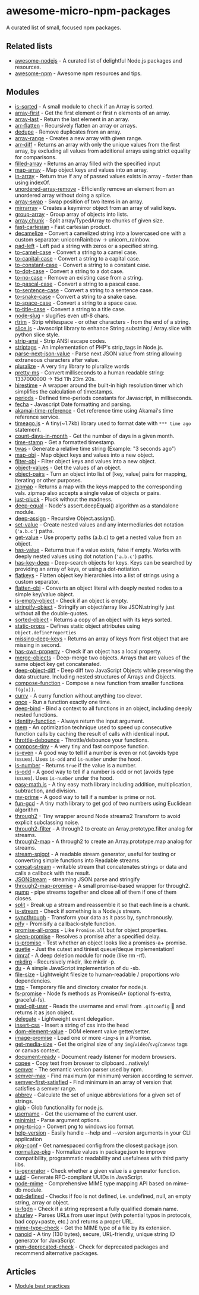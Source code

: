# awesome-micro-npm-packages

A curated list of small, focused npm packages.

## Related lists

- [awesome-nodejs](https://github.com/sindresorhus/awesome-nodejs) - A curated list of delightful Node.js packages and resources.
- [awesome-npm](https://github.com/sindresorhus/awesome-npm) - Awesome npm resources and tips.

## Modules

- [is-sorted](https://github.com/dcousens/is-sorted) - A small module to check if an Array is sorted.
- [array-first](https://github.com/jonschlinkert/array-first) - Get the first element or first n elements of an array.
- [array-last](https://github.com/jonschlinkert/array-last) - Return the last element in an array.
- [arr-flatten](https://github.com/jonschlinkert/arr-flatten) - Recursively flatten an array or arrays.
- [dedupe](https://github.com/seriousManual/dedupe) - Remove duplicates from an array.
- [array-range](https://github.com/mattdesl/array-range) - Creates a new array with given range.
- [arr-diff](https://github.com/jonschlinkert/arr-diff) - Returns an array with only the unique values from the first array, by excluding all values from additional arrays using strict equality for comparisons.
- [filled-array](https://github.com/sindresorhus/filled-array) - Returns an array filled with the specified input
- [map-array](https://github.com/parro-it/map-array) - Map object keys and values into an array.
- [in-array](https://github.com/jonschlinkert/in-array) - Return true if any of passed values exists in array - faster than using indexOf.
- [unordered-array-remove](https://github.com/mafintosh/unordered-array-remove) - Efficiently remove an element from an unordered array without doing a splice.
- [array-swap](https://github.com/michaelzoidl/swap-array) - Swap position of two items in an array.
- [mirrarray](https://github.com/johnwquarles/mirrarray) - Creates a keymirror object from an array of valid keys.
- [group-array](https://github.com/doowb/group-array) - Group array of objects into lists.
- [array.chunk](https://github.com/zhiyelee/array.chunk) - Split array/TypedArray to chunks of given size.
- [fast-cartesian](https://github.com/ehmicky/fast-cartesian) - Fast cartesian product.
- [decamelize](https://github.com/sindresorhus/decamelize) - Convert a camelized string into a lowercased one with a custom separator: unicornRainbow → unicorn_rainbow.
- [pad-left](https://github.com/jonschlinkert/pad-left) - Left pad a string with zeros or a specified string.
- [to-camel-case](https://github.com/ianstormtaylor/to-camel-case) - Convert a string to a camel case.
- [to-capital-case](https://github.com/ianstormtaylor/to-capital-case) - Convert a string to a capital case.
- [to-constant-case](https://github.com/ianstormtaylor/to-constant-case) - Convert a string to a constant case.
- [to-dot-case](https://github.com/ianstormtaylor/to-dot-case) - Convert a string to a dot case.
- [to-no-case](https://github.com/ianstormtaylor/to-no-case) - Remove an existing case from a string.
- [to-pascal-case](https://github.com/ianstormtaylor/to-pascal-case) - Convert a string to a pascal case.
- [to-sentence-case](https://github.com/ianstormtaylor/to-sentence-case) - Convert a string to a sentence case.
- [to-snake-case](https://github.com/ianstormtaylor/to-snake-case) - Convert a string to a snake case.
- [to-space-case](https://github.com/ianstormtaylor/to-space-case) - Convert a string to a space case.
- [to-title-case](https://github.com/ianstormtaylor/to-title-case) - Convert a string to a title case.
- [node-slug](https://github.com/dodo/node-slug) - slugifies even utf-8 chars.
- [rtrim](https://github.com/sergejmueller/rtrim) - Strip whitespace - or other characters - from the end of a string.
- [slice.js](https://github.com/hustcc/slice.js) - Javascript library to enhance String.substring / Array.slice with python slice style.
- [strip-ansi](https://github.com/chalk/strip-ansi) - Strip ANSI escape codes.
- [striptags](https://github.com/ericnorris/striptags) - An implementation of PHP's strip_tags in Node.js.
- [parse-next-json-value](https://github.com/ErikOnBike/parse-next-json-value) - Parse next JSON value from string allowing extraneous characters after value.
- [pluralize](https://github.com/DaniAkash/pluralizer) - A very tiny library to pluralize words
- [pretty-ms](https://github.com/sindresorhus/pretty-ms) - Convert milliseconds to a human readable string: 1337000000 → 15d 11h 23m 20s.
- [hirestime](https://github.com/seriousManual/hirestime) - A wrapper around the built-in high resolution timer which simplifies the calculation of timestamps.
- [periods](https://github.com/timruffles/periods) - Defined time-periods constants for Javascript, in milliseconds.
- [fecha](https://github.com/taylorhakes/fecha) - Javascript Date formatting and parsing.
- [akamai-time-reference](https://github.com/jucrouzet/akamai-time-reference) - Get reference time using Akamai's time reference service.
- [timeago.js](https://github.com/hustcc/timeago.js) - A tiny(~1.7kb) library used to format date with `*** time ago` statement.
- [count-days-in-month](https://github.com/shinnn/count-days-in-month) - Get the number of days in a given month.
- [time-stamp](https://github.com/jonschlinkert/time-stamp) - Get a formatted timestamp.
- [twas](https://github.com/vutran/twas) - Generate a relative time string (Example: "3 seconds ago")
- [map-obj](https://github.com/sindresorhus/map-obj) - Map object keys and values into a new object.
- [filter-obj](https://github.com/sindresorhus/filter-obj) - Filter object keys and values into a new object.
- [object-values](https://github.com/sindresorhus/object-values) - Get the values of an object.
- [object-pairs](https://github.com/eush77/object-pairs) - Turn an object into list of [key, value] pairs for mapping, iterating or other purposes.
- [zipmap](https://github.com/landau/zipmap) - Returns a map with the keys mapped to the corresponding vals. zipmap also accepts a single value of objects or pairs.
- [just-pluck](https://github.com/jarofghosts/just-pluck) - Pluck without the madness.
- [deep-equal](https://github.com/substack/node-deep-equal) - Node's assert.deepEqual() algorithm as a standalone module.
- [deep-assign](https://github.com/sindresorhus/deep-assign) - Recursive Object.assign().
- [set-value](https://github.com/jonschlinkert/set-value) - Create nested values and any intermediaries dot notation (`'a.b.c'`) paths.
- [get-value](https://github.com/jonschlinkert/get-value) - Use property paths (a.b.c) to get a nested value from an object.
- [has-value](https://github.com/jonschlinkert/has-value) - Returns true if a value exists, false if empty. Works with deeply nested values using dot notation (`'a.b.c'`) paths.
- [has-key-deep](https://github.com/ryanaghdam/has-key-deep) - Deep-search objects for keys. Keys can be searched by providing an array of keys, or using a dot-notiation.
- [flatkeys](https://github.com/ricardobeat/flatkeys) - Flatten object key hierarchies into a list of strings using a custom separator.
- [flatten-obj](https://github.com/watson/flatten-obj) - Converts an object literal with deeply nested nodes to a simple key/value object.
- [is-empty-object](https://github.com/gummesson/is-empty-object) - Check if an object is empty.
- [stringify-object](https://github.com/yeoman/stringify-object) - Stringify an object/array like JSON.stringify just without all the double-quotes.
- [sorted-object](https://github.com/domenic/sorted-object) - Returns a copy of an object with its keys sorted.
- [static-props](https://github.com/fibo/static-props) - Defines static object attributes using `Object.defineProperties`
- [missing-deep-keys](https://github.com/vladgolubev/missing-deep-keys) - Returns an array of keys from first object that are missing in second.
- [has-own-property](https://github.com/LinusU/has-own-property) - Check if an object has a local property.
- [merge-objects](https://github.com/shevaroller/node-merge-objects) - Deep-merge two objects. Arrays that are values of the same object key get concatenated.
- [deep-object-diff](https://github.com/mattphillips/deep-object-diff) - Deep diff two JavaScript Objects while preserving the data structure. Including nested structures of Arrays and Objects.
- [compose-function](https://github.com/stoeffel/compose-function) - Compose a new function from smaller functions `f(g(x))`.
- [curry](https://github.com/dominictarr/curry) - A curry function without anything too clever.
- [once](https://github.com/isaacs/once) - Run a function exactly one time.
- [deep-bind](https://github.com/jonschlinkert/deep-bind) - Bind a context to all functions in an object, including deeply nested functions.
- [identity-function](https://github.com/substack/identity-function) - Always return the input argument.
- [mem](https://github.com/sindresorhus/mem) - An optimization technique used to speed up consecutive function calls by caching the result of calls with identical input.
- [throttle-debounce](https://github.com/niksy/throttle-debounce) - Throttle/debounce your functions.
- [compose-tiny](https://github.com/hipstersmoothie/compose-tiny) - A very tiny and fast compose function.
- [is-even](https://github.com/jonschlinkert/is-even) - A good way to tell if a number is even or not (avoids type issues). Uses `is-odd` and `is-number` under the hood.
- [is-number](https://github.com/jonschlinkert/is-number) - Returns `true` if the value is a number.
- [is-odd](https://github.com/jonschlinkert/is-odd) - A good way to tell if a number is odd or not (avoids type issues). Uses `is-number` under the hood.
- [easy-math.js](https://github.com/kingzez/easy-math.js) - A tiny easy math library including addition, multiplication, subtraction, and division.
- [my-prime](https://github.com/jinnatul/my-prime) - A good way to tell if a number is prime or not.
- [fun-gcd](https://github.com/zubayerhimel/fun-gcd) - A tiny math library to get gcd of two numbers using Euclidean algorithm
- [through2](https://github.com/rvagg/through2) - Tiny wrapper around Node streams2 Transform to avoid explicit subclassing noise.
- [through2-filter](https://github.com/brycebaril/through2-filter) - A through2 to create an Array.prototype.filter analog for streams.
- [through2-map](https://github.com/brycebaril/through2-map) - A through2 to create an Array.prototype.map analog for streams.
- [stream-spigot](https://github.com/brycebaril/node-stream-spigot) - A readable stream generator, useful for testing or converting simple functions into Readable streams.
- [concat-stream](https://github.com/maxogden/concat-stream) - writable stream that concatenates strings or data and calls a callback with the result.
- [JSONStream](https://github.com/dominictarr/JSONStream) - streaming JSON.parse and stringify
- [through2-map-promise](https://github.com/RangerMauve/through2-map-promise) - A small promise-based wrapper for through2.
- [pump](https://github.com/mafintosh/pump) - pipe streams together and close all of them if one of them closes.
- [split](https://github.com/dominictarr/split) - Break up a stream and reassemble it so that each line is a chunk.
- [is-stream](https://github.com/sindresorhus/is-stream) - Check if something is a Node.js stream.
- [syncthrough](https://github.com/mcollina/syncthrough) - Transform your data as it pass by, synchronously.
- [pify](https://github.com/sindresorhus/pify) - Promisify a callback-style function.
- [promise-all-props](https://github.com/Siilwyn/promise-all-props) - Like `Promise.all` but for object properties.
- [sleep-promise](https://github.com/brummelte/sleep-promise) - Resolves a promise after a specified delay.
- [is-promise](https://github.com/then/is-promise) - Test whether an object looks like a promises-a+ promise.
- [quetie](https://github.com/TomerAberbach/quetie) - Just the cutest and tiniest queue/deque implementation!
- [rimraf](https://github.com/isaacs/rimraf) - A deep deletion module for node (like rm -rf).
- [mkdirp](https://github.com/substack/node-mkdirp) - Recursively mkdir, like mkdir -p.
- [du](https://github.com/rvagg/node-du) - A simple JavaScript implementation of du -sb.
- [file-size](https://github.com/Nijikokun/file-size) - Lightweight filesize to human-readable / proportions w/o dependencies.
- [tmp](https://github.com/raszi/node-tmp) - Temporary file and directory creator for node.js.
- [fs-promise](https://github.com/kevinbeaty/fs-promise) - Node fs methods as Promise/A+ (optional fs-extra, graceful-fs).
- [read-git-user](https://github.com/RocktimSaikia/read-git-user) - Reads the username and email from `.gitconfig` :wrench: and returns it as json object.
- [delegate](https://github.com/zenorocha/delegate) - Lightweight event delegation.
- [insert-css](https://github.com/substack/insert-css) - Insert a string of css into the head
- [dom-element-value](https://github.com/crysalead-js/dom-element-value) - DOM element value getter/setter.
- [image-promise](https://github.com/bfred-it/image-promise) - Load one or more `<img>`s in a Promise.
- [get-media-size](https://github.com/bfred-it/get-media-size) - Get the original size of any `img`/`video`/`svg`/`canvas` tags or canvas context.
- [document-ready](https://github.com/bendrucker/document-ready) - Document ready listener for modern browsers.
- [copee](https://github.com/styfle/copee) - Copy text from browser to clipboard...natively!
- [semver](https://github.com/npm/node-semver) - The semantic version parser used by npm.
- [semver-max](https://github.com/eush77/semver-max) - Find maximum (or minimum) version according to semver.
- [semver-first-satisfied](https://github.com/parro-it/semver-first-satisfied) - Find minimum in an array of version that satisfies a semver range.
- [abbrev](https://github.com/isaacs/abbrev-js) - Calculate the set of unique abbreviations for a given set of strings.
- [glob](https://github.com/isaacs/node-glob) - Glob functionality for node.js.
- [username](https://github.com/sindresorhus/username) - Get the username of the current user.
- [minimist](https://github.com/substack/minimist) - Parse argument options.
- [png-to-ico](https://github.com/steambap/png-to-ico) - Convert png to windows ico format.
- [help-version](https://github.com/eush77/help-version) - Easily handle --help and --version arguments in your CLI application
- [pkg-conf](https://github.com/sindresorhus/pkg-conf) - Get namespaced config from the closest package.json.
- [normalize-pkg](https://github.com/jonschlinkert/normalize-pkg) - Normalize values in package.json to improve compatibility, programmatic readability and usefulness with third party libs.
- [is-generator](https://github.com/blakeembrey/is-generator) - Check whether a given value is a generator function.
- [uuid](https://github.com/kelektiv/node-uuid) - Generate RFC-compliant UUIDs in JavaScript.
- [node-mime](https://github.com/broofa/node-mime) - Comprehensive MIME type mapping API based on mime-db module.
- [not-defined](https://github.com/fibo/not-defined) - Checks if foo is not defined, i.e. undefined, null, an empty string, array or object.
- [is-fqdn](https://github.com/parro-it/is-fqdn) - Check if a string represent a fully qualified domain name.
- [shurley](https://github.com/BrunoBernardino/shurley) - Parses URLs from user input (with potential typos in protocols, bad copy+paste, etc.) and returns a proper URL.
- [mime-type-check](https://github.com/RocktimSaikia/mime-type-check) - Get the MIME type of a file by its extension.
- [nanoid](https://github.com/ai/nanoid) - A tiny (130 bytes), secure, URL-friendly, unique string ID generator for JavaScript
- [npm-deprecated-check](https://github.com/KID-joker/npm-deprecated-check) - Check for deprecated packages and recommend alternative packages.

## Articles

- [Module best practices](https://github.com/mattdesl/module-best-practices)
